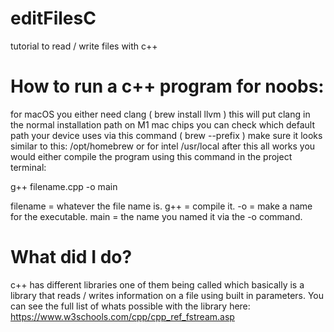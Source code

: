 # editFilesC
tutorial to read / write files with c++

# How to run a c++ program for noobs:

for macOS you either need clang ( brew install llvm ) this will put clang in the normal installation path on M1 mac chips you can check which default path your device uses via this command ( brew --prefix ) make sure it looks similar to this: /opt/homebrew or for intel /usr/local after this all works you would either compile the program using this command in the project terminal:

 g++ filename.cpp -o main 

filename = whatever the file name is.
g++ = compile it.
-o = make a name for the executable.
main = the name you named it via the -o command.

# What did I do?
c++ has different libraries one of them being called <fstream> which basically is a library that reads / writes information on a file using built in parameters.
You can see the full list of whats possible with the library here: https://www.w3schools.com/cpp/cpp_ref_fstream.asp
